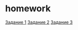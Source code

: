 # homework

[Задание 1](https://github.com/Ensiouel/homework/blob/main/JavaScript%20v.2.0/1/unit_01.js)
[Задание 2](https://github.com/Ensiouel/homework/blob/main/JavaScript%20v.2.0/2/unit_02.js)
[Задание 3](https://github.com/Ensiouel/homework/blob/main/JavaScript%20v.2.0/3/unit_03.js)
